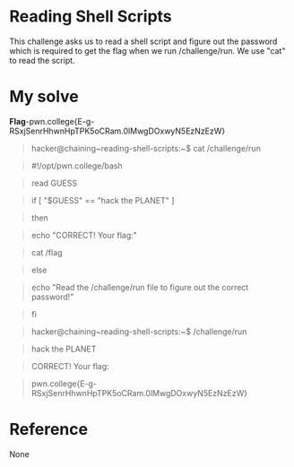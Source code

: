 # Reading Shell Scripts
This challenge asks us to read a  shell script and figure out the password which is required to get the flag when we run /challenge/run. We use "cat" to read the script.
# My solve
**Flag**-pwn.college{E-g-RSxjSenrHhwnHpTPK5oCRam.0lMwgDOxwyN5EzNzEzW}

>hacker@chaining~reading-shell-scripts:~$ cat /challenge/run

>#!/opt/pwn.college/bash


>read GUESS

>if [ "$GUESS" == "hack the PLANET" ]

>then

>    echo "CORRECT! Your flag:"
        
>    cat /flag

>else

>    echo "Read the /challenge/run file to figure out the correct password!"

>fi

>hacker@chaining~reading-shell-scripts:~$ /challenge/run

>hack the PLANET

>CORRECT! Your flag:

>pwn.college{E-g-RSxjSenrHhwnHpTPK5oCRam.0lMwgDOxwyN5EzNzEzW}

# Reference
None
